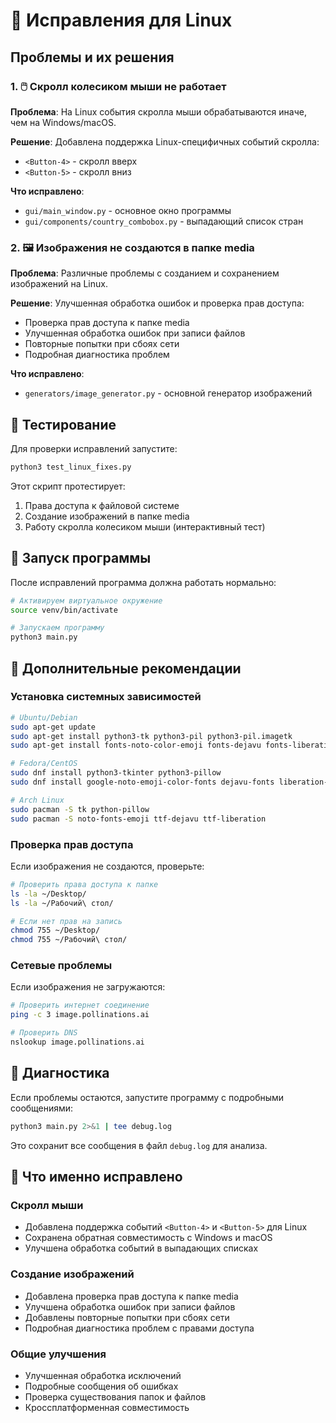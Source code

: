 # 🐧 Исправления для Linux

## Проблемы и их решения

### 1. 🖱️ Скролл колесиком мыши не работает

**Проблема**: На Linux события скролла мыши обрабатываются иначе, чем на Windows/macOS.

**Решение**: Добавлена поддержка Linux-специфичных событий скролла:
- `<Button-4>` - скролл вверх
- `<Button-5>` - скролл вниз

**Что исправлено**:
- `gui/main_window.py` - основное окно программы
- `gui/components/country_combobox.py` - выпадающий список стран

### 2. 🖼️ Изображения не создаются в папке media

**Проблема**: Различные проблемы с созданием и сохранением изображений на Linux.

**Решение**: Улучшенная обработка ошибок и проверка прав доступа:
- Проверка прав доступа к папке media
- Улучшенная обработка ошибок при записи файлов
- Повторные попытки при сбоях сети
- Подробная диагностика проблем

**Что исправлено**:
- `generators/image_generator.py` - основной генератор изображений

## 🧪 Тестирование

Для проверки исправлений запустите:

```bash
python3 test_linux_fixes.py
```

Этот скрипт протестирует:
1. Права доступа к файловой системе
2. Создание изображений в папке media
3. Работу скролла колесиком мыши (интерактивный тест)

## 🚀 Запуск программы

После исправлений программа должна работать нормально:

```bash
# Активируем виртуальное окружение
source venv/bin/activate

# Запускаем программу
python3 main.py
```

## 🔧 Дополнительные рекомендации

### Установка системных зависимостей

```bash
# Ubuntu/Debian
sudo apt-get update
sudo apt-get install python3-tk python3-pil python3-pil.imagetk
sudo apt-get install fonts-noto-color-emoji fonts-dejavu fonts-liberation

# Fedora/CentOS
sudo dnf install python3-tkinter python3-pillow
sudo dnf install google-noto-emoji-color-fonts dejavu-fonts liberation-fonts

# Arch Linux
sudo pacman -S tk python-pillow
sudo pacman -S noto-fonts-emoji ttf-dejavu ttf-liberation
```

### Проверка прав доступа

Если изображения не создаются, проверьте:

```bash
# Проверить права доступа к папке
ls -la ~/Desktop/
ls -la ~/Рабочий\ стол/

# Если нет прав на запись
chmod 755 ~/Desktop/
chmod 755 ~/Рабочий\ стол/
```

### Сетевые проблемы

Если изображения не загружаются:

```bash
# Проверить интернет соединение
ping -c 3 image.pollinations.ai

# Проверить DNS
nslookup image.pollinations.ai
```

## 🐛 Диагностика

Если проблемы остаются, запустите программу с подробными сообщениями:

```bash
python3 main.py 2>&1 | tee debug.log
```

Это сохранит все сообщения в файл `debug.log` для анализа.

## 📝 Что именно исправлено

### Скролл мыши
- Добавлена поддержка событий `<Button-4>` и `<Button-5>` для Linux
- Сохранена обратная совместимость с Windows и macOS
- Улучшена обработка событий в выпадающих списках

### Создание изображений
- Добавлена проверка прав доступа к папке media
- Улучшена обработка ошибок при записи файлов
- Добавлены повторные попытки при сбоях сети
- Подробная диагностика проблем с правами доступа

### Общие улучшения
- Улучшенная обработка исключений
- Подробные сообщения об ошибках
- Проверка существования папок и файлов
- Кроссплатформенная совместимость 
